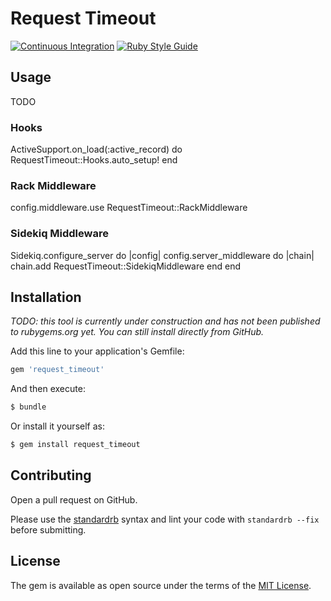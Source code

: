 # Request Timeout

[![Continuous Integration](https://github.com/bdurand/request_timeout/actions/workflows/continuous_integration.yml/badge.svg)](https://github.com/bdurand/request_timeout/actions/workflows/continuous_integration.yml)
[![Ruby Style Guide](https://img.shields.io/badge/code_style-standard-brightgreen.svg)](https://github.com/testdouble/standard)

## Usage

TODO

### Hooks

ActiveSupport.on_load(:active_record) do
  RequestTimeout::Hooks.auto_setup!
end

### Rack Middleware

config.middleware.use RequestTimeout::RackMiddleware

### Sidekiq Middleware

Sidekiq.configure_server do |config|
  config.server_middleware do |chain|
    chain.add RequestTimeout::SidekiqMiddleware
  end
end

## Installation

_TODO: this tool is currently under construction and has not been published to rubygems.org yet. You can still install directly from GitHub._

Add this line to your application's Gemfile:

```ruby
gem 'request_timeout'
```

And then execute:
```bash
$ bundle
```

Or install it yourself as:
```bash
$ gem install request_timeout
```

## Contributing

Open a pull request on GitHub.

Please use the [standardrb](https://github.com/testdouble/standard) syntax and lint your code with `standardrb --fix` before submitting.

## License

The gem is available as open source under the terms of the [MIT License](https://opensource.org/licenses/MIT).
